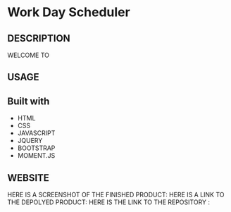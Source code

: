 # Work Day Scheduler 
## DESCRIPTION

WELCOME TO 
  

## USAGE



## Built with
* HTML
* CSS
* JAVASCRIPT
* JQUERY
* BOOTSTRAP
* MOMENT.JS

## WEBSITE
HERE IS A SCREENSHOT OF THE FINISHED PRODUCT: 
HERE IS A LINK TO THE DEPOLYED PRODUCT: 
HERE IS THE LINK TO THE REPOSITORY :
